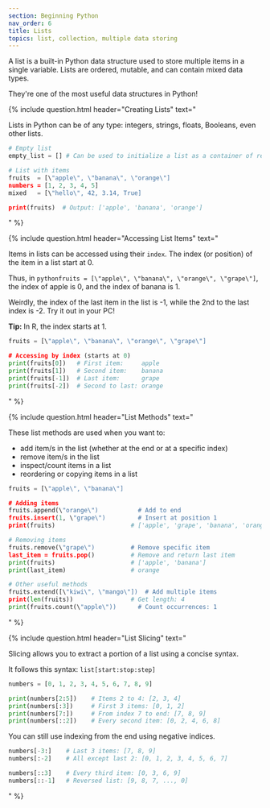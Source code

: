 ```yaml
---
section: Beginning Python
nav_order: 6
title: Lists
topics: list, collection, multiple data storing
---
```


A list is a built-in Python data structure used to store multiple items in a single variable. Lists are ordered, mutable, and can contain mixed data types.

They're one of the most useful data structures in Python!

{% include question.html header="Creating Lists" text="

Lists in Python can be of any type: integers, strings, floats, Booleans, even other lists.

```python
# Empty list
empty_list = [] # Can be used to initialize a list as a container of results

# List with items
fruits  = [\"apple\", \"banana\", \"orange\"]
numbers = [1, 2, 3, 4, 5]
mixed   = [\"hello\", 42, 3.14, True]

print(fruits)  # Output: ['apple', 'banana', 'orange']
```
" %}

{% include question.html header="Accessing List Items" text="

Items in lists can be accessed using their ```index```. The index (or position) of the item in a list start at 0.

Thus, in ```pythonfruits = [\"apple\", \"banana\", \"orange\", \"grape\"]```, the index of apple is 0, and the index of banana is 1.

Weirdly, the index of the last item in the list is -1, while the 2nd to the last index is -2. Try it out in your PC!

**Tip:** In R, the index starts at 1.

```python
fruits = [\"apple\", \"banana\", \"orange\", \"grape\"]

# Accessing by index (starts at 0)
print(fruits[0])   # First item:     apple
print(fruits[1])   # Second item:    banana
print(fruits[-1])  # Last item:      grape
print(fruits[-2])  # Second to last: orange
```
" %}

{% include question.html header="List Methods" text="

These list methods are used when you want to:

- add item/s in the list (whether at the end or at a specific index)
- remove item/s in the list
- inspect/count items in a list
- reordering or copying items in a list

```python
fruits = [\"apple\", \"banana\"]

# Adding items
fruits.append(\"orange\")           # Add to end
fruits.insert(1, \"grape\")         # Insert at position 1
print(fruits)                     # ['apple', 'grape', 'banana', 'orange']

# Removing items
fruits.remove(\"grape\")          # Remove specific item
last_item = fruits.pop()          # Remove and return last item
print(fruits)                     # ['apple', 'banana']
print(last_item)                  # orange

# Other useful methods
fruits.extend([\"kiwi\", \"mango\"])  # Add multiple items
print(len(fruits))                # Get length: 4
print(fruits.count(\"apple\"))      # Count occurrences: 1
```
" %}

{% include question.html header="List Slicing" text="

Slicing allows you to extract a portion of a list using a concise syntax.

It follows this syntax: ```list[start:stop:step]```

```python
numbers = [0, 1, 2, 3, 4, 5, 6, 7, 8, 9]

print(numbers[2:5])    # Items 2 to 4: [2, 3, 4]
print(numbers[:3])     # First 3 items: [0, 1, 2]
print(numbers[7:])     # From index 7 to end: [7, 8, 9]
print(numbers[::2])    # Every second item: [0, 2, 4, 6, 8]
```

You can still use indexing from the end using negative indices.

```python
numbers[-3:]    # Last 3 items: [7, 8, 9]
numbers[:-2]    # All except last 2: [0, 1, 2, 3, 4, 5, 6, 7]

numbers[::3]    # Every third item: [0, 3, 6, 9]
numbers[::-1]   # Reversed list: [9, 8, 7, ..., 0]
```

" %}
